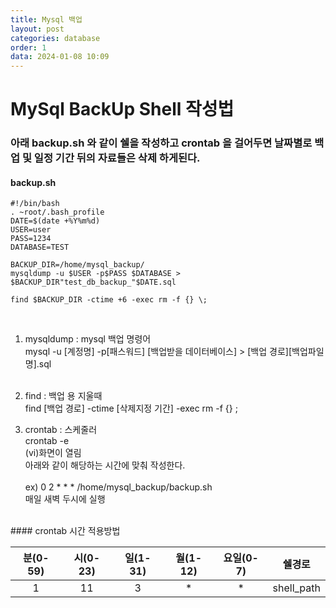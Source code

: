 ```yaml
---
title: Mysql 백업
layout: post
categories: database
order: 1
data: 2024-01-08 10:09
---
```


# MySql BackUp Shell 작성법

### 아래 backup.sh 와 같이 쉘을 작성하고 crontab 을 걸어두면 날짜별로 백업 및 일정 기간 뒤의 자료들은 삭제 하게된다. 

#### backup.sh

```
#!/bin/bash
. ~root/.bash_profile
DATE=$(date +%Y%m%d)
USER=user
PASS=1234
DATABASE=TEST

BACKUP_DIR=/home/mysql_backup/
mysqldump -u $USER -p$PASS $DATABASE > $BACKUP_DIR"test_db_backup_"$DATE.sql

find $BACKUP_DIR -ctime +6 -exec rm -f {} \;
```

<br >


1. mysqldump : mysql 백업 명령어<br >
    mysql -u [계정명] -p[패스워드] [백업받을 데이터베이스] > [백업 경로][백업파일 명].sql <br ><br >

2. find : 백업 용 지울때<br >
    find [백업 경로] -ctime [삭제지정 기간] -exec rm -f {} \;

3. crontab : 스케줄러<br >
    crontab -e<br >
    (vi)화면이 열림<br >
    아래와 같이 해당하는 시간에 맞춰 작성한다.<br ><br >
    ex) 0 2 * * * /home/mysql_backup/backup.sh<br >
        매일 새벽 두시에 실행
    
<br>
#### crontab 시간 적용방법

|분(0-59)|시(0-23)|일(1-31)|월(1-12)|요일(0-7)|쉘경로|
|:---:|:---:|:---:|:---:|:---:|:---:|
|1  |11 |3  |*  |*  |shell_path|
